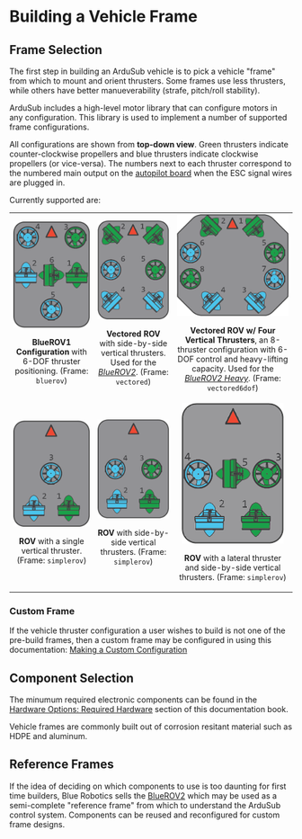 # Building a Vehicle Frame

## Frame Selection

The first step in building an ArduSub vehicle is to pick a vehicle "frame" from which to mount and orient thrusters. Some frames use less thrusters, while others have better manueverability (strafe, pitch/roll stability).

ArduSub includes a high-level motor library that can configure motors in any configuration. This library is used to implement a number of supported frame configurations. 

All configurations are shown from **top-down view**. Green thrusters indicate counter-clockwise propellers and blue thrusters indicate clockwise propellers (or vice-versa). The numbers next to each thruster correspond to the numbered main output on the [autopilot board](/introduction/hardware-options/required-hardware/autopilot.html) when the ESC signal wires are plugged in.

Currently supported are:

<table>
	<tr>
		<td align="center">
			<img src="/images/bluerov-frame.png" class="img-responsive img-center" style="max-height:250px;">
			<p><strong>BlueROV1 Configuration</strong> with 6-DOF thruster positioning. (Frame: <code>bluerov</code>)</p>
		</td>
		<td align="center">
			<img src="/images/vectored-frame.png" class="img-responsive img-center" style="max-height:250px;">
			<p><strong>Vectored ROV</strong> with side-by-side vertical thrusters. Used for the <a href="http://bluerov2.com"><em>BlueROV2</em></a>. (Frame: <code>vectored</code>)</p>
		</td>
		<td align="center">
			<img src="/images/vectored6dof-frame.png" class="img-responsive img-center" style="max-height:250px;">
			<p><strong>Vectored ROV w/ Four Vertical Thrusters</strong>, an 8-thruster configuration with 6-DOF control and heavy-lifting capacity. Used for the <a href="https://bluerobotics.com/introducing-bluerov2-heavy/"><em>BlueROV2 Heavy</em></a>. (Frame: <code>vectored6dof</code>)</p>
		</td>
	</tr>
	<tr>
		<td align="center">
			<img src="/images/simplerov-3.png" class="img-responsive img-center" style="max-height:250px;">
			<p><strong>ROV</strong> with a single vertical thruster. (Frame: <code>simplerov</code>)</p>
		</td>
		<td align="center">
			<img src="/images/simplerov-4.png" class="img-responsive img-center" style="max-height:250px;">
			<p><strong>ROV</strong> with side-by-side vertical thrusters. (Frame: <code>simplerov</code>)</p>
		</td>
		<td align="center">
			<img src="/images/simplerov-5.png" class="img-responsive img-center" style="max-height:250px;">
			<p><strong>ROV</strong> with a lateral thruster and side-by-side vertical thrusters. (Frame: <code>simplerov</code>)</p>
		</td>
	</tr>
</table>

### Custom Frame

If the vehicle thruster configuration a user wishes to build is not one of the pre-build frames, then a custom frame may be configured in using this documentation: [Making a Custom Configuration](http://www.ardusub.com/developers/developers.html#making-a-custom-configuration)

## Component Selection

The minumum required electronic components can be found in the [Hardware Options: Required Hardware](/introduction/hardware-options/required-hardware.html) section of this documentation book.

Vehicle frames are commonly built out of corrosion resitant material such as HDPE and aluminum.

## Reference Frames

If the idea of deciding on which components to use is too daunting for first time builders, Blue Robotics sells the [BlueROV2](https://bluerobotics.com/store/rov/bluerov2/) which may be used as a semi-complete "reference frame" from which to understand the ArduSub control system. Components can be reused and reconfigured for custom frame designs.
